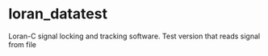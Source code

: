 loran_datatest
==============

Loran-C signal locking and tracking software. Test version that reads signal from file
